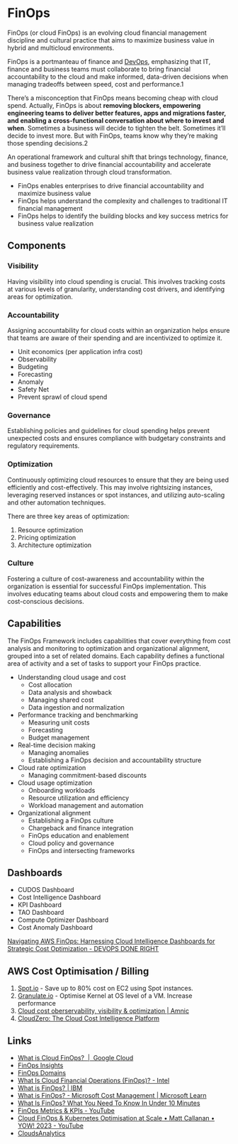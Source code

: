 # FinOps

FinOps (or cloud FinOps) is an evolving cloud financial management discipline and cultural practice that aims to maximize business value in hybrid and multicloud environments.

FinOps is a portmanteau of finance and [DevOps](https://www.ibm.com/topics/devops), emphasizing that IT, finance and business teams must collaborate to bring financial accountability to the cloud and make informed, data-driven decisions when managing tradeoffs between speed, cost and performance.1

There’s a misconception that FinOps means becoming cheap with cloud spend. Actually, FinOps is about **removing blockers, empowering engineering teams to deliver better features, apps and migrations faster, and enabling a cross-functional conversation about where to invest and when**. Sometimes a business will decide to tighten the belt. Sometimes it’ll decide to invest more. But with FinOps, teams know why they’re making those spending decisions.2

An operational framework and cultural shift that brings technology, finance, and business together to drive financial accountability and accelerate business value realization through cloud transformation.

- FinOps enables enterprises to drive financial accountability and maximize business value
- FinOps helps understand the complexity and challenges to traditional IT financial management
- FinOps helps to identify the building blocks and key success metrics for business value realization

## Components

### Visibility

Having visibility into cloud spending is crucial. This involves tracking costs at various levels of granularity, understanding cost drivers, and identifying areas for optimization.

### Accountability

Assigning accountability for cloud costs within an organization helps ensure that teams are aware of their spending and are incentivized to optimize it.

- Unit economics (per application infra cost)
- Observability
- Budgeting
- Forecasting
- Anomaly
- Safety Net
- Prevent sprawl of cloud spend

### Governance

Establishing policies and guidelines for cloud spending helps prevent unexpected costs and ensures compliance with budgetary constraints and regulatory requirements.

### Optimization

Continuously optimizing cloud resources to ensure that they are being used efficiently and cost-effectively. This may involve rightsizing instances, leveraging reserved instances or spot instances, and utilizing auto-scaling and other automation techniques.

There are three key areas of optimization:

1. Resource optimization
2. Pricing optimization
3. Architecture optimization

### Culture

Fostering a culture of cost-awareness and accountability within the organization is essential for successful FinOps implementation. This involves educating teams about cloud costs and empowering them to make cost-conscious decisions.

## Capabilities

The FinOps Framework includes capabilities that cover everything from cost analysis and monitoring to optimization and organizational alignment, grouped into a set of related domains. Each capability defines a functional area of activity and a set of tasks to support your FinOps practice.

- Understanding cloud usage and cost
    - Cost allocation
    - Data analysis and showback
    - Managing shared cost
    - Data ingestion and normalization
- Performance tracking and benchmarking
    - Measuring unit costs
    - Forecasting
    - Budget management
- Real-time decision making
    - Managing anomalies
    - Establishing a FinOps decision and accountability structure
- Cloud rate optimization
    - Managing commitment-based discounts
- Cloud usage optimization
    - Onboarding workloads
    - Resource utilization and efficiency
    - Workload management and automation
- Organizational alignment
    - Establishing a FinOps culture
    - Chargeback and finance integration
    - FinOps education and enablement
    - Cloud policy and governance
    - FinOps and intersecting frameworks

## Dashboards

- CUDOS Dashboard
- Cost Intelligence Dashboard
- KPI Dashboard
- TAO Dashboard
- Compute Optimizer Dashboard
- Cost Anomaly Dashboard

[Navigating AWS FinOps: Harnessing Cloud Intelligence Dashboards for Strategic Cost Optimization - DEVOPS DONE RIGHT](https://blog.opstree.com/2024/02/13/navigating-aws-finops-harnessing-cloud-intelligence-dashboards-for-strategic-cost-optimization/)

## AWS Cost Optimisation / Billing

1. [Spot.io](http://spot.io/) - Save up to 80% cost on EC2 using Spot instances.
2. [Granulate.io](http://granulate.io/) - Optimise Kernel at OS level of a VM. Increase performance
3. [Cloud cost oberservability, visibility & optimization | Amnic](https://amnic.com/)
4. [CloudZero: The Cloud Cost Intelligence Platform](https://www.cloudzero.com/)

## Links

- [What is Cloud FinOps?  |  Google Cloud](https://cloud.google.com/learn/what-is-finops)
- [FinOps Insights](https://www.finops.org/insights/)
- [FinOps Domains](https://www.finops.org/framework/domains/)
- [What Is Cloud Financial Operations (FinOps)? - Intel](https://www.intel.com/content/www/us/en/cloud-computing/finops.html)
- [What is FinOps? | IBM](https://www.ibm.com/topics/finops)
- [What is FinOps? - Microsoft Cost Management | Microsoft Learn](https://learn.microsoft.com/en-us/azure/cost-management-billing/finops/overview-finops)
- [What Is FinOps? What You Need To Know In Under 10 Minutes](https://www.cloudzero.com/blog/finops/)
- [FinOps Metrics & KPIs - YouTube](https://www.youtube.com/playlist?list=PLUSCToibAswl-IAcWZiN6pLhM5e_I35Z9)
- [Cloud FinOps & Kubernetes Optimisation at Scale • Matt Callanan • YOW! 2023 - YouTube](https://www.youtube.com/watch?v=_F12WgQuTI8&ab_channel=GOTOConferences)
- [CloudsAnalytics](https://finops.cloudsanalytics.ai/)

